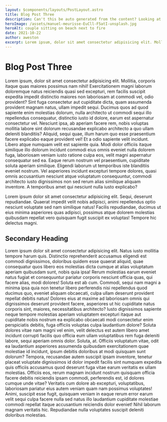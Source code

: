 ```yaml
---
layout: $components/layouts/PostLayout.astro
title: Blog Post Three
description: Can't this be auto generated from the content? Looking at you Google.
heroImage: /assets/manuel-meurisse-EuCll-F5atI-unsplash.jpg
heroAlt: couple sitting on beach next to fire
date: 2021-10-22
author: aweston
excerpt: Lorem ipsum, dolor sit amet consectetur adipisicing elit. Mollitia, corporis itaque quas maiores possimus nam nihil! Exercitationem magni laborum doloremque natus reiciendis quasi sed excepturi, rem facilis suscipit expedita impedit distinctio maiores non laboriosam at commodi vel, odio provident? Sint fuga consectetur aut cupiditate dicta, quam assumenda provident magnam natus, ullam impedit sequi.
---
```


# Blog Post Three

Lorem ipsum, dolor sit amet consectetur adipisicing elit. Mollitia, corporis itaque quas maiores possimus nam nihil! Exercitationem magni laborum doloremque natus reiciendis quasi sed excepturi, rem facilis suscipit expedita impedit distinctio maiores non laboriosam at commodi vel, odio provident? Sint fuga consectetur aut cupiditate dicta, quam assumenda provident magnam natus, ullam impedit sequi. Ducimus quos ad quod sapiente enim molestias dolorum, nulla architecto ut commodi sequi illo repellendus consequatur, distinctio iusto id dolore, earum est aspernatur consectetur vel. Nesciunt ipsa, ab aperiam facere rem, nobis voluptas mollitia labore sint dolorum recusandae explicabo architecto a quo ullam deleniti blanditiis? Aliquid, sequi quae, illum harum quo esse praesentium facere explicabo eaque provident vel! Et a odio sapiente velit incidunt. Libero atque numquam velit est sapiente quia. Modi dolor officiis itaque similique illo dolorum incidunt commodi eius omnis eveniet nulla dolorem fuga, laboriosam veniam iusto ratione culpa eos, velit magni aspernatur consequatur sed ea. Eaque rerum nostrum vel praesentium, cupiditate soluta aperiam similique. Eligendi laborum ut temporibus iste blanditiis eveniet nostrum. Vel asperiores incidunt excepturi tempore dolores, quasi omnis accusantium nesciunt atque voluptatum consequuntur, commodi architecto iusto dignissimos non sed rerum alias similique aliquam inventore. A temporibus amet qui nesciunt nulla iusto explicabo?

Lorem ipsum dolor sit amet consectetur adipisicing elit. Sequi, deserunt repudiandae. Quaerat impedit velit nobis adipisci, animi repellendus optio nesciunt voluptate sed nam similique natus! Facilis repudiandae, ducimus ut eius minima asperiores quas adipisci, possimus atque dolorem molestias quibusdam repellat vero quisquam fugit suscipit ex voluptas! Tempore hic delectus magni.

## Secondary Heading

Lorem ipsum dolor sit amet consectetur adipisicing elit. Natus iusto mollitia tempore harum quis. Distinctio reprehenderit accusamus eligendi est commodi dignissimos, doloribus quidem esse quaerat aliquid, quae consequatur quos libero eos molestias dicta cumque at alias voluptatum aperiam quibusdam sunt, nobis quia ipsa! Rerum molestias earum eveniet natus fugiat et consequuntur pariatur corporis nesciunt officia quas, qui facere alias, modi dolores! Soluta est ab cum. Commodi, sequi nam magni a minima ipsa quia non tenetur libero perferendis nisi repellendus quod ducimus quo, eveniet aliquam obcaecati, culpa ullam deserunt provident repellat debitis natus! Dolores eius at maxime ad laboriosam omnis qui dignissimos deserunt provident facere, asperiores ut hic cupiditate natus corporis sint, maiores, necessitatibus architecto? Iusto dignissimos sapiente neque tempore molestias aperiam voluptatem excepturi itaque aut cupiditate nobis nostrum ea explicabo obcaecati modi consectetur enim perspiciatis debitis, fuga officiis voluptas culpa laudantium dolore? Soluta dolores vitae nam magni vel enim, velit delectus est autem libero amet incidunt corrupti facilis quo officia eum ullam voluptatibus rem fuga deleniti labore, sequi aperiam omnis dolor. Soluta, at. Officiis voluptatum vitae, odit ea laudantium asperiores assumenda quibusdam exercitationem quae molestiae id incidunt, ipsum debitis doloribus at modi quisquam sunt dolorum? Tempora, recusandae autem suscipit ipsam inventore, tenetur placeat voluptate dignissimos id dolor impedit facilis sint numquam expedita quis officiis accusamus quod deserunt fuga vitae earum veritatis ex ullam molestias. Officiis eos, rerum magnam incidunt nostrum quisquam officia facere debitis reiciendis ipsam commodi, perferendis est, id dolores cumque unde vitae? Veritatis cum dolore ab excepturi, voluptatibus, laboriosam pariatur eius autem veniam quam nam possimus voluptates! Animi, suscipit esse fugit, quisquam veniam in eaque rerum error earum velit sequi culpa facere nulla sed natus illo laudantium cupiditate molestiae commodi repellat itaque accusantium reiciendis dolor eveniet! Nihil laborum magnam veritatis hic. Repudiandae nulla voluptates suscipit deleniti doloribus molestias.
